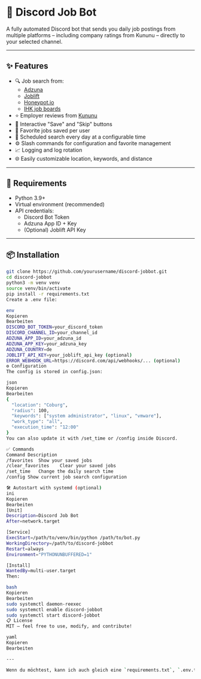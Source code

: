 # 💼 Discord Job Bot

A fully automated Discord bot that sends you daily job postings from multiple platforms – including company ratings from Kununu – directly to your selected channel.

---

## ✨ Features

- 🔍 Job search from:
  - [Adzuna](https://adzuna.de)
  - [Joblift](https://joblift.de)
  - [Honeypot.io](https://www.honeypot.io)
  - [IHK job boards](https://www.dihk.de)
- ⭐ Employer reviews from [Kununu](https://kununu.com)
- 💬 Interactive "Save" and "Skip" buttons
- 💾 Favorite jobs saved per user
- 📅 Scheduled search every day at a configurable time
- ⚙️ Slash commands for configuration and favorite management
- 📈 Logging and log rotation
- 🌐 Easily customizable location, keywords, and distance

---

## 🧪 Requirements

- Python 3.9+
- Virtual environment (recommended)
- API credentials:
  - Discord Bot Token
  - Adzuna App ID + Key
  - (Optional) Joblift API Key

---

## 📦 Installation

```bash
git clone https://github.com/yourusername/discord-jobbot.git
cd discord-jobbot
python3 -m venv venv
source venv/bin/activate
pip install -r requirements.txt
Create a .env file:

env
Kopieren
Bearbeiten
DISCORD_BOT_TOKEN=your_discord_token
DISCORD_CHANNEL_ID=your_channel_id
ADZUNA_APP_ID=your_adzuna_id
ADZUNA_APP_KEY=your_adzuna_key
ADZUNA_COUNTRY=de
JOBLIFT_API_KEY=your_joblift_api_key (optional)
ERROR_WEBHOOK_URL=https://discord.com/api/webhooks/... (optional)
⚙️ Configuration
The config is stored in config.json:

json
Kopieren
Bearbeiten
{
  "location": "Coburg",
  "radius": 100,
  "keywords": ["system administrator", "linux", "vmware"],
  "work_type": "all",
  "execution_time": "12:00"
}
You can also update it with /set_time or /config inside Discord.

✅ Commands
Command	Description
/favorites	Show your saved jobs
/clear_favorites	Clear your saved jobs
/set_time	Change the daily search time
/config	Show current job search configuration

🛠️ Autostart with systemd (optional)
ini
Kopieren
Bearbeiten
[Unit]
Description=Discord Job Bot
After=network.target

[Service]
ExecStart=/path/to/venv/bin/python /path/to/bot.py
WorkingDirectory=/path/to/discord-jobbot
Restart=always
Environment="PYTHONUNBUFFERED=1"

[Install]
WantedBy=multi-user.target
Then:

bash
Kopieren
Bearbeiten
sudo systemctl daemon-reexec
sudo systemctl enable discord-jobbot
sudo systemctl start discord-jobbot
📋 License
MIT – feel free to use, modify, and contribute!

yaml
Kopieren
Bearbeiten

---

Wenn du möchtest, kann ich auch gleich eine `requirements.txt`, `.env.template` und Beispiel-`config.json` generieren. Sag einfach Bescheid!






